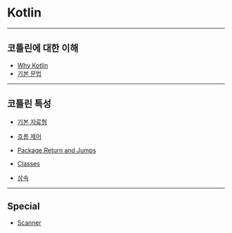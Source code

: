# Kotlin
<hr>

## 코틀린에 대한 이해

* [Why Kotlin](./Readme/WhyKotlin.md)
* [기본 문법](./Readme/Basic.md)
<hr>

## 코틀린 특성

* [기본 자료형](./Readme/Basic2.md)

* [흐름 제어](./Readme/ControlFlow.md)
      
* [Package,Return and Jumps](./Readme/RAJ.md)

* [Classes](./Readme/classes.md)

* [상속](./Readme/Inheritance.md)
<hr>

## Special

* [Scanner](./Readme/scanner.md)


